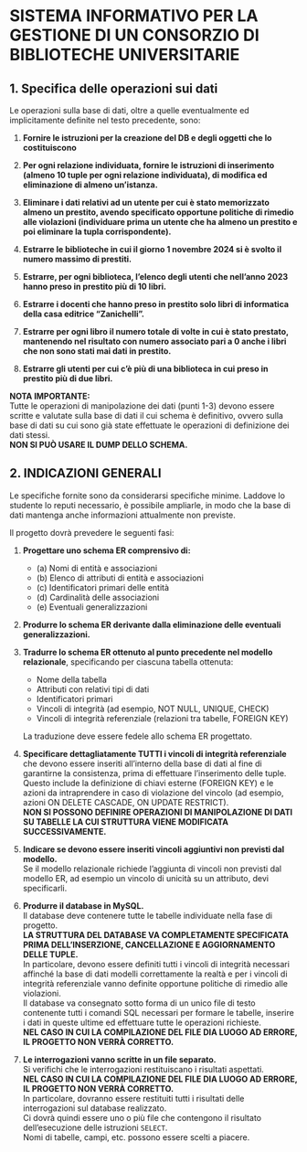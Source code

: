 # SISTEMA INFORMATIVO PER LA GESTIONE DI UN CONSORZIO DI BIBLIOTECHE UNIVERSITARIE
## 1. **Specifica delle operazioni sui dati**
Le operazioni sulla base di dati, oltre a quelle eventualmente ed implicitamente definite nel testo precedente, sono:

1. **Fornire le istruzioni per la creazione del DB e degli oggetti che lo costituiscono**

2. **Per ogni relazione individuata, fornire le istruzioni di inserimento (almeno 10 tuple per ogni relazione individuata), di modifica ed eliminazione di almeno un’istanza.**

3. **Eliminare i dati relativi ad un utente per cui è stato memorizzato almeno un prestito, avendo specificato opportune politiche di rimedio alle violazioni (individuare prima un utente che ha almeno un prestito e poi eliminare la tupla corrispondente).**

4. **Estrarre le biblioteche in cui il giorno 1 novembre 2024 si è svolto il numero massimo di prestiti.**

5. **Estrarre, per ogni biblioteca, l’elenco degli utenti che nell’anno 2023 hanno preso in prestito più di 10 libri.**

6. **Estrarre i docenti che hanno preso in prestito solo libri di informatica della casa editrice “Zanichelli”.**

7. **Estrarre per ogni libro il numero totale di volte in cui è stato prestato, mantenendo nel risultato con numero associato pari a 0 anche i libri che non sono stati mai dati in prestito.**

8. **Estrarre gli utenti per cui c’è più di una biblioteca in cui preso in prestito più di due libri.**

**NOTA IMPORTANTE:**  
Tutte le operazioni di manipolazione dei dati (punti 1-3) devono essere scritte e valutate sulla base di dati il cui schema è definitivo, ovvero sulla base di dati su cui sono già state effettuate le operazioni di definizione dei dati stessi.   
**NON SI PUÒ USARE IL DUMP DELLO SCHEMA.**

## 2. INDICAZIONI GENERALI
Le specifiche fornite sono da considerarsi specifiche minime. Laddove lo studente lo reputi necessario, è possibile ampliarle, in modo che la base di dati mantenga anche informazioni attualmente non previste.

Il progetto dovrà prevedere le seguenti fasi:

1. **Progettare uno schema ER comprensivo di:**
   - (a) Nomi di entità e associazioni
   - (b) Elenco di attributi di entità e associazioni
   - (c) Identificatori primari delle entità
   - (d) Cardinalità delle associazioni
   - (e) Eventuali generalizzazioni

2. **Produrre lo schema ER derivante dalla eliminazione delle eventuali generalizzazioni.**

3. **Tradurre lo schema ER ottenuto al punto precedente nel modello relazionale**, specificando per ciascuna tabella ottenuta:
   - Nome della tabella
   - Attributi con relativi tipi di dati
   - Identificatori primari
   - Vincoli di integrità (ad esempio, NOT NULL, UNIQUE, CHECK)
   - Vincoli di integrità referenziale (relazioni tra tabelle, FOREIGN KEY)

   La traduzione deve essere fedele allo schema ER progettato.

4. **Specificare dettagliatamente TUTTI i vincoli di integrità referenziale** che devono essere inseriti all’interno della base di 
    dati al fine di garantirne la consistenza, prima di effettuare l’inserimento delle tuple.     
    Questo include la definizione di chiavi esterne (FOREIGN KEY) e le azioni da intraprendere in caso di violazione del vincolo (ad esempio, azioni ON DELETE CASCADE, ON UPDATE RESTRICT).    
    **NON SI POSSONO DEFINIRE OPERAZIONI DI MANIPOLAZIONE DI DATI SU TABELLE LA CUI STRUTTURA VIENE MODIFICATA SUCCESSIVAMENTE.**  

5. **Indicare se devono essere inseriti vincoli aggiuntivi non previsti dal modello.**    
    Se il modello relazionale richiede l’aggiunta di vincoli non previsti dal modello ER, ad esempio un vincolo di unicità su un attributo, devi specificarli.    

6. **Produrre il database in MySQL.**    
   Il database deve contenere tutte le tabelle individuate nella fase di progetto.    
   **LA STRUTTURA DEL DATABASE VA COMPLETAMENTE SPECIFICATA PRIMA DELL’INSERZIONE, CANCELLAZIONE E AGGIORNAMENTO DELLE TUPLE.**        
   In particolare, devono essere definiti tutti i vincoli di integrità necessari affinché la base di dati modelli correttamente la realtà e per i vincoli di integrità referenziale vanno definite opportune politiche di rimedio alle violazioni.    
   Il database va consegnato sotto forma di un unico file di testo contenente tutti i comandi SQL necessari per formare le tabelle, inserire i dati in queste ultime ed effettuare tutte le operazioni richieste.    
   **NEL CASO IN CUI LA COMPILAZIONE DEL FILE DIA LUOGO AD ERRORE, IL PROGETTO NON VERRÀ CORRETTO.**  

7. **Le interrogazioni vanno scritte in un file separato.**    
   Si verifichi che le interrogazioni restituiscano i risultati aspettati.    
   **NEL CASO IN CUI LA COMPILAZIONE DEL FILE DIA LUOGO AD ERRORE, IL PROGETTO NON VERRÀ CORRETTO.**    
   In particolare, dovranno essere restituiti tutti i risultati delle interrogazioni sul database realizzato.     
   Ci dovrà quindi essere uno o più file che contengono il risultato dell’esecuzione delle istruzioni `SELECT`.    
   Nomi di tabelle, campi, etc. possono essere scelti a piacere.
